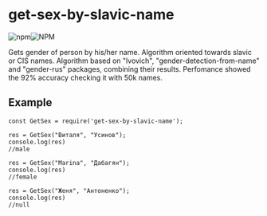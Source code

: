 # get-sex-by-slavic-name
![npm](https://img.shields.io/npm/v/get-sex-by-slavic-name)![NPM](https://img.shields.io/npm/l/get-sex-by-slavic-name)

Gets gender of person by his/her name. Algorithm oriented towards slavic or CIS names.
Algorithm based on "lvovich", "gender-detection-from-name" and "gender-rus" packages, combining their results.
Perfomance showed the 92% accuracy checking it with 50k names.

## Example

```
const GetSex = require('get-sex-by-slavic-name');

res = GetSex("Виталя", "Усинов");
console.log(res)
//male

res = GetSex("Marina", "Дабагян");
console.log(res)
//female

res = GetSex("Женя", "Антоненко");
console.log(res)
//null
```
